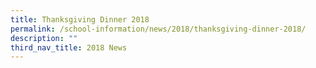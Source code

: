 ```yaml
---
title: Thanksgiving Dinner 2018
permalink: /school-information/news/2018/thanksgiving-dinner-2018/
description: ""
third_nav_title: 2018 News
---
```

